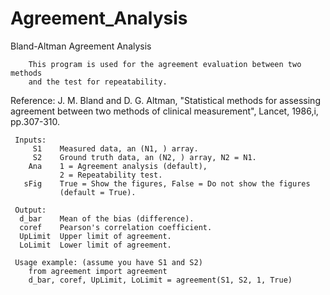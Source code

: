 # Agreement_Analysis
Bland-Altman Agreement Analysis

        This program is used for the agreement evaluation between two methods
        and the test for repeatability. 
        
Reference:
        J. M. Bland and D. G. Altman, "Statistical methods for assessing
        agreement between two methods of clinical measurement", Lancet,
        1986,i, pp.307-310.

     Inputs:
         S1    Measured data, an (N1, ) array.
         S2    Ground truth data, an (N2, ) array, N2 = N1.
        Ana    1 = Agreement analysis (default),
               2 = Repeatability test.
       sFig    True = Show the figures, False = Do not show the figures
               (default = True).

     Output:
      d_bar    Mean of the bias (difference).
      coref    Pearson's correlation coefficient.
      UpLimit  Upper limit of agreement.
      LoLimit  Lower limit of agreement.

     Usage example: (assume you have S1 and S2)
        from agreement import agreement
        d_bar, coref, UpLimit, LoLimit = agreement(S1, S2, 1, True)
